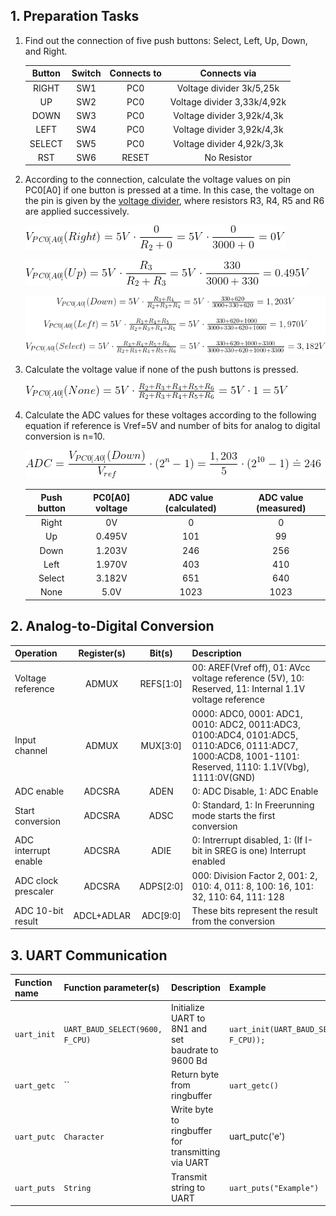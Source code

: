 ## 1. Preparation Tasks

1. Find out the connection of five push buttons: Select, Left, Up, Down, and Right.

   | **Button** | **Switch** | **Connects to** | **Connects via** |
   | :-: | :-: | :-: | :-: |
   | RIGHT | SW1 | PC0 | Voltage divider 3k/5,25k |
   | UP | SW2 | PC0 | Voltage divider 3,33k/4,92k |
   | DOWN | SW3 | PC0 | Voltage divider 3,92k/4,3k |
   | LEFT | SW4 | PC0 | Voltage divider 3,92k/4,3k |
   | SELECT | SW5 | PC0 | Voltage divider 4,92k/3,3k |
   | RST | SW6 | RESET | No Resistor |

2. According to the connection, calculate the voltage values on pin PC0[A0] if one button is pressed at a time. In this case, the voltage on the pin is given by the [voltage divider](https://www.allaboutcircuits.com/tools/voltage-divider-calculator/), where resistors R3, R4, R5 and R6 are applied successively.

   ![Equation: Voltage divider](Images/Voltage_Divider_1.png)

   ![Equation: Voltage divider](Images/Voltage_Divider_2.png)

   ![Equation: Voltage divider](Images/Voltage_Divider_3.png)

3. Calculate the voltage value if none of the push buttons is pressed.

   ![Equation: Voltage divider](Images/Voltage_Divider_4.png)

4. Calculate the ADC values for these voltages according to the following equation if reference is Vref=5V and number of bits for analog to digital conversion is n=10.

   ![Equation: ADC conversion](Images/ADC_Example.png)

   | **Push button** | **PC0[A0] voltage** | **ADC value (calculated)** | **ADC value (measured)** |
   | :-: | :-: | :-: | :-: |
   | Right  | 0V | 0 | 0 |
   | Up     | 0.495V | 101 | 99 |
   | Down   | 1.203V | 246 | 256 |
   | Left   | 1.970V | 403 | 410 |
   | Select | 3.182V | 651 | 640 |
   | None   | 5.0V | 1023 | 1023 |

## 2. Analog-to-Digital Conversion

   | **Operation** | **Register(s)** | **Bit(s)** | **Description** |
   | :-- | :-: | :-: | :-- |
   | Voltage reference    | ADMUX | REFS[1:0] | 00: AREF(Vref off), 01: AVcc voltage reference (5V), 10: Reserved, 11: Internal 1.1V voltage reference |
   | Input channel        | ADMUX | MUX[3:0] | 0000: ADC0, 0001: ADC1, 0010: ADC2, 0011:ADC3, 0100:ADC4, 0101:ADC5, 0110:ADC6, 0111:ADC7, 1000:ACD8, 1001-1101: Reserved, 1110: 1.1V(Vbg), 1111:0V(GND) |
   | ADC enable           | ADCSRA | ADEN | 0: ADC Disable, 1: ADC Enable |
   | Start conversion     | ADCSRA | ADSC | 0: Standard, 1: In Freerunning mode starts the first conversion |
   | ADC interrupt enable | ADCSRA | ADIE | 0: Intrerrupt disabled, 1: (If I-bit in SREG is one) Interrupt enabled |
   | ADC clock prescaler  | ADCSRA | ADPS[2:0] | 000: Division Factor 2, 001: 2, 010: 4, 011: 8, 100: 16, 101: 32, 110: 64, 111: 128 |
   | ADC 10-bit result    | ADCL+ADLAR | ADC[9:0] | These bits represent the result from the conversion |

## 3. UART Communication

   | **Function name** | **Function parameter(s)** | **Description** | **Example** |
   | :-- | :-- | :-- | :-- |
   | `uart_init` | `UART_BAUD_SELECT(9600, F_CPU)` | Initialize UART to 8N1 and set baudrate to 9600&nbsp;Bd | `uart_init(UART_BAUD_SELECT(9600, F_CPU));` |
   | `uart_getc` | `` | Return byte from ringbuffer | `uart_getc()` |
   | `uart_putc` | `Character` | Write byte to ringbuffer for transmitting via UART | uart_putc('e') |
   | `uart_puts` | `String` | Transmit string to UART | `uart_puts("Example")` |
